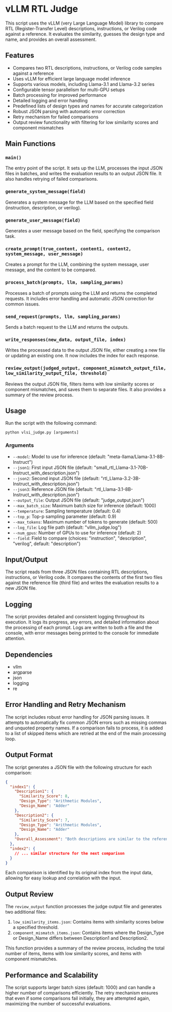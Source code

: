 # vLLM RTL Judge

This script uses the vLLM (very Large Language Model) library to compare RTL (Register-Transfer Level) descriptions, instructions, or Verilog code against a reference. It evaluates the similarity, guesses the design type and name, and provides an overall assessment.

## Features

- Compares two RTL descriptions, instructions, or Verilog code samples against a reference
- Uses vLLM for efficient large language model inference
- Supports various models, including Llama-3.1 and Llama-3.2 series
- Configurable tensor parallelism for multi-GPU setups
- Batch processing for improved performance
- Detailed logging and error handling
- Predefined lists of design types and names for accurate categorization
- Robust JSON parsing with automatic error correction
- Retry mechanism for failed comparisons
- Output review functionality with filtering for low similarity scores and component mismatches

## Main Functions

### `main()`
The entry point of the script. It sets up the LLM, processes the input JSON files in batches, and writes the evaluation results to an output JSON file. It also handles retrying of failed comparisons.

### `generate_system_message(field)`
Generates a system message for the LLM based on the specified field (instruction, description, or verilog).

### `generate_user_message(field)`
Generates a user message based on the field, specifying the comparison task.

### `create_prompt(true_content, content1, content2, system_message, user_message)`
Creates a prompt for the LLM, combining the system message, user message, and the content to be compared.

### `process_batch(prompts, llm, sampling_params)`
Processes a batch of prompts using the LLM and returns the completed requests. It includes error handling and automatic JSON correction for common issues.

### `send_request(prompts, llm, sampling_params)`
Sends a batch request to the LLM and returns the outputs.

### `write_responses(new_data, output_file, index)`
Writes the processed data to the output JSON file, either creating a new file or updating an existing one. It now includes the index for each response.

### `review_output(judged_output, component_mismatch_output_file, low_similarity_output_file, threshold)`
Reviews the output JSON file, filters items with low similarity scores or component mismatches, and saves them to separate files. It also provides a summary of the review process.

## Usage

Run the script with the following command:

```
python vlsi_judge.py [arguments]
```

### Arguments

- `--model`: Model to use for inference (default: "meta-llama/Llama-3.1-8B-Instruct")
- `--json1`: First input JSON file (default: "small_rtl_Llama-3.1-70B-Instruct_with_description.json")
- `--json2`: Second input JSON file (default: "rtl_Llama-3.2-3B-Instruct_with_description.json")
- `--json3`: Reference JSON file (default: "rtl_Llama-3.1-8B-Instruct_with_description.json")
- `--output_file`: Output JSON file (default: "judge_output.json")
- `--max_batch_size`: Maximum batch size for inference (default: 1000)
- `--temperature`: Sampling temperature (default: 0.4)
- `--top_p`: Top-p sampling parameter (default: 0.9)
- `--max_tokens`: Maximum number of tokens to generate (default: 500)
- `--log_file`: Log file path (default: "vllm_judge.log")
- `--num_gpus`: Number of GPUs to use for inference (default: 2)
- `--field`: Field to compare (choices: "instruction", "description", "verilog", default: "description")

## Input/Output

The script reads from three JSON files containing RTL descriptions, instructions, or Verilog code. It compares the contents of the first two files against the reference file (third file) and writes the evaluation results to a new JSON file.

## Logging

The script provides detailed and consistent logging throughout its execution. It logs its progress, any errors, and detailed information about the processing of each prompt. Logs are written to both a file and the console, with error messages being printed to the console for immediate attention.

## Dependencies

- vllm
- argparse
- json
- logging
- re

## Error Handling and Retry Mechanism

The script includes robust error handling for JSON parsing issues. It attempts to automatically fix common JSON errors such as missing commas and unquoted property names. If a comparison fails to process, it is added to a list of skipped items which are retried at the end of the main processing loop.

## Output Format

The script generates a JSON file with the following structure for each comparison:

```json
{
  "index1": {
    "Description1": {
      "Similarity_Score": 8,
      "Design_Type": "Arithmetic Modules",
      "Design_Name": "Adder"
    },
    "Description2": {
      "Similarity_Score": 7,
      "Design_Type": "Arithmetic Modules",
      "Design_Name": "Adder"
    },
    "Overall_Assessment": "Both descriptions are similar to the reference, with Description1 being slightly more accurate..."
  },
  "index2": {
    // ... similar structure for the next comparison
  }
}
```

Each comparison is identified by its original index from the input data, allowing for easy lookup and correlation with the input.

## Output Review

The `review_output` function processes the judge output file and generates two additional files:

1. `low_similarity_items.json`: Contains items with similarity scores below a specified threshold.
2. `component_mismatch_items.json`: Contains items where the Design_Type or Design_Name differs between Description1 and Description2.

This function provides a summary of the review process, including the total number of items, items with low similarity scores, and items with component mismatches.

## Performance and Scalability

The script supports larger batch sizes (default: 1000) and can handle a higher number of comparisons efficiently. The retry mechanism ensures that even if some comparisons fail initially, they are attempted again, maximizing the number of successful evaluations.